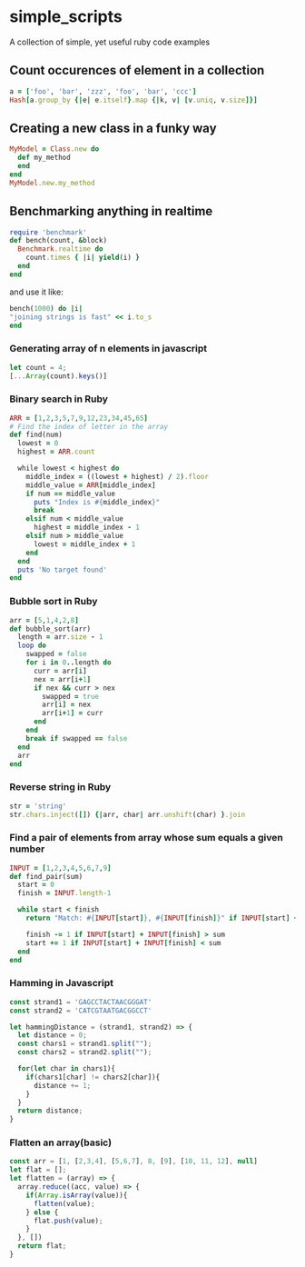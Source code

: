 # simple_scripts
A collection of simple, yet useful ruby code examples

## Count occurences of element in a collection
```ruby
a = ['foo', 'bar', 'zzz', 'foo', 'bar', 'ccc']
Hash[a.group_by {|e| e.itself}.map {|k, v| [v.uniq, v.size]}]
```
## Creating a new class in a funky way
```ruby
MyModel = Class.new do
  def my_method
  end
end
MyModel.new.my_method
```

## Benchmarking anything in realtime
```ruby
require 'benchmark'
def bench(count, &block)
  Benchmark.realtime do
    count.times { |i| yield(i) }
  end
end
```
and use it like:
```ruby
bench(1000) do |i|
"joining strings is fast" << i.to_s
end
```

### Generating array of n elements in javascript
```javascript
let count = 4;
[...Array(count).keys()]
```

### Binary search in Ruby
```ruby
ARR = [1,2,3,5,7,9,12,23,34,45,65]
# Find the index of letter in the array
def find(num)
  lowest = 0
  highest = ARR.count

  while lowest < highest do
    middle_index = ((lowest + highest) / 2).floor
    middle_value = ARR[middle_index]
    if num == middle_value
      puts "Index is #{middle_index}"
      break
    elsif num < middle_value
      highest = middle_index - 1
    elsif num > middle_value
      lowest = middle_index + 1
    end
  end
  puts 'No target found'
end
```

### Bubble sort in Ruby
```ruby
arr = [5,1,4,2,8]
def bubble_sort(arr)
  length = arr.size - 1
  loop do
    swapped = false
    for i in 0..length do
      curr = arr[i]
      nex = arr[i+1]
      if nex && curr > nex
        swapped = true
        arr[i] = nex
        arr[i+1] = curr
      end
    end
    break if swapped == false
  end
  arr
end
```

### Reverse string in Ruby
```ruby
str = 'string'
str.chars.inject([]) {|arr, char| arr.unshift(char) }.join
```

### Find a pair of elements from array whose sum equals a given number
```ruby
INPUT = [1,2,3,4,5,6,7,9]
def find_pair(sum)
  start = 0
  finish = INPUT.length-1

  while start < finish
    return "Match: #{INPUT[start]}, #{INPUT[finish]}" if INPUT[start] + INPUT[finish] == sum

    finish -= 1 if INPUT[start] + INPUT[finish] > sum
    start += 1 if INPUT[start] + INPUT[finish] < sum
  end
end
```

### Hamming in Javascript

```javascript
const strand1 = 'GAGCCTACTAACGGGAT'
const strand2 = 'CATCGTAATGACGGCCT'

let hammingDistance = (strand1, strand2) => {
  let distance = 0;
  const chars1 = strand1.split("");
  const chars2 = strand2.split("");

  for(let char in chars1){
    if(chars1[char] != chars2[char]){
      distance += 1;
    }
  }
  return distance;
}
```

### Flatten an array(basic)
```javascript
const arr = [1, [2,3,4], [5,6,7], 8, [9], [10, 11, 12], null]
let flat = [];
let flatten = (array) => {
  array.reduce((acc, value) => {
    if(Array.isArray(value)){
      flatten(value);
    } else {
      flat.push(value);
    }
  }, [])
  return flat;
}
```

